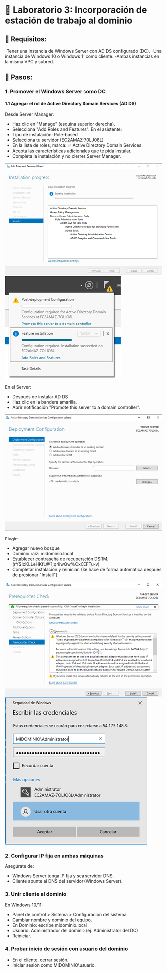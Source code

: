# 🧪 Laboratorio 3: Incorporación de estación de trabajo al dominio
## 🔧 Requisitos:
-Tener una instancia de Windows Server con AD DS configurado (DC).
-Una instancia de Windows 10 o Windows 11 como cliente.
-Ambas instancias en la misma VPC y subred.
## 👣 Pasos:
### 1. Promover el Windows Server como DC
#### 1.1 Agregar el rol de Active Directory Domain Services (AD DS)
Desde Server Manager:
- Haz clic en "Manage" (esquina superior derecha).
- Selecciona "Add Roles and Features".
En el asistente:
- Tipo de instalación: Role-based
- Selecciona tu servidor (EC2AMAZ-70LJ08L)
- En la lista de roles, marca: ✅ Active Directory Domain Services
- Acepta las características adicionales que te pida instalar.
- Completa la instalación y no cierres Server Manager.

![alt text](../img/adds.png)
![alt text](../img/featureinstallation.png)

En el Server:
- Después de instalar AD DS 
- Haz clic en la bandera amarilla.
- Abrir notificación "Promote this server to a domain controller".

![alt text](promote.png)

Elegir:
- Agregar nuevo bosque
- Dominio raíz: midominio.local
- Establecer contraseña de recuperación DSRM. (rY$!cKLLeHKfL@?;q4iwQw%CxCEFTu-v)
- Completar instalación y reiniciar. (Se hace de forma automática después de presionar "Install")

![alt text](prerequisites.png)
![alt text](conexiondominio.png)

### 2. Configurar IP fija en ambas máquinas
Asegúrate de:
- Windows Server tenga IP fija y sea servidor DNS.
- Cliente apunte al DNS del servidor (Windows Server).
### 3. Unir cliente al dominio
En Windows 10/11:
- Panel de control > Sistema > Configuración del sistema.
- Cambiar nombre y dominio del equipo.
- En Dominio: escribe midominio.local
- Usuario: Administrador del dominio (ej. Administrator del DC)
- Reiniciar.
### 4. Probar inicio de sesión con usuario del dominio
- En el cliente, cerrar sesión.
- Iniciar sesión como MIDOMINIO\usuario.